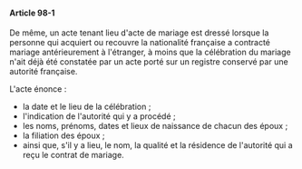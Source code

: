 #### Article 98-1

De même, un acte tenant lieu d'acte de mariage est dressé lorsque la personne qui acquiert ou recouvre la nationalité française a contracté mariage antérieurement à l'étranger, à moins que la célébration du mariage n'ait déjà été constatée par un acte porté sur un registre conservé par une autorité française.

L'acte énonce :

- la date et le lieu de la célébration ;
- l'indication de l'autorité qui y a procédé ;
- les noms, prénoms, dates et lieux de naissance de chacun des époux ;
- la filiation des époux ;
- ainsi que, s'il y a lieu, le nom, la qualité et la résidence de l'autorité qui a reçu le contrat de mariage.

